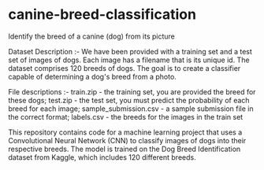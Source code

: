 # canine-breed-classification
Identify the breed of a canine (dog) from its picture

Dataset Description :-
We have been provided with a training set and a test set of images of dogs. Each image has a filename that is its unique id. The dataset comprises 120 breeds of dogs. The goal is to create a classifier capable of determining a dog's breed from a photo.

File descriptions :-
train.zip - the training set, you are provided the breed for these dogs; 
test.zip - the test set, you must predict the probability of each breed for each image; 
sample_submission.csv - a sample submission file in the correct format; 
labels.csv - the breeds for the images in the train set

This repository contains code for a machine learning project that uses a Convolutional Neural Network (CNN) to classify images of dogs into their respective breeds. The model is trained on the Dog Breed Identification dataset from Kaggle, which includes 120 different breeds.
